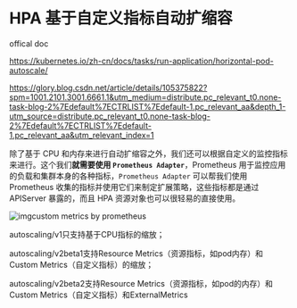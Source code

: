 # HPA 基于自定义指标自动扩缩容

offical doc

https://kubernetes.io/zh-cn/docs/tasks/run-application/horizontal-pod-autoscale/



https://glory.blog.csdn.net/article/details/105375822?spm=1001.2101.3001.6661.1&utm_medium=distribute.pc_relevant_t0.none-task-blog-2%7Edefault%7ECTRLIST%7Edefault-1.pc_relevant_aa&depth_1-utm_source=distribute.pc_relevant_t0.none-task-blog-2%7Edefault%7ECTRLIST%7Edefault-1.pc_relevant_aa&utm_relevant_index=1



除了基于 CPU 和内存来进行自动扩缩容之外，我们还可以根据自定义的监控指标来进行。这个我们**就需要使用 `Prometheus Adapter`**，Prometheus 用于监控应用的负载和集群本身的各种指标，`Prometheus Adapter` 可以帮我们使用 Prometheus 收集的指标并使用它们来制定扩展策略，这些指标都是通过 APIServer 暴露的，而且 HPA 资源对象也可以很轻易的直接使用。

![img](https://img-blog.csdnimg.cn/20200409174459172.png?x-oss-process=image/watermark,type_ZmFuZ3poZW5naGVpdGk,shadow_10,text_aHR0cHM6Ly9ibG9nLmNzZG4ubmV0L2ZseTkxMDkwNQ==,size_16,color_FFFFFF,t_70)custom metrics by prometheus







autoscaling/v1只支持基于CPU指标的缩放；

autoscaling/v2beta1支持Resource Metrics（资源指标，如pod内存）和Custom Metrics（自定义指标）的缩放；

autoscaling/v2beta2支持Resource Metrics（资源指标，如pod的内存）和Custom Metrics（自定义指标）和ExternalMetrics


